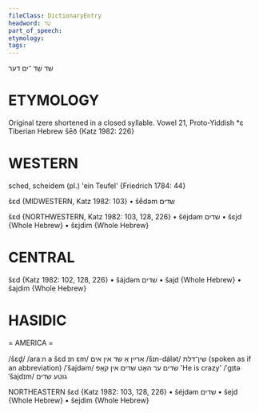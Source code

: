 ```yaml
---
fileClass: DictionaryEntry
headword: שד
part_of_speech: 
etymology: 
tags: 
---
```

שד
שֵׁד
־ים
דער

ETYMOLOGY
===========
Original tzere shortened in a closed syllable.
Vowel 21, Proto-Yiddish *ɛ
Tiberian Hebrew šēð
{Katz 1982: 226}

WESTERN
========

sched, scheidem (pl.) 'ein Teufel' {Friedrich 1784: 44}

šɛd {MIDWESTERN, Katz 1982: 103}
	•	šḗdəm שדים

šɛd {NORTHWESTERN, Katz 1982: 103, 128, 226}
	•	šéjdəm שדים
	•	šɛjd {Whole Hebrew}
	•	šɛjdim {Whole Hebrew}

CENTRAL
========

šɛd {Katz 1982: 102, 128, 226}
	•	šájdəm שדים
	•	šajd {Whole Hebrew}
	•	šajdim {Whole Hebrew}

HASIDIC
=======
= AMERICA = 

/šɛd̥/
/araːn a šɛd ɪn ɛm/ אַרײַן אַ שד אין אים
/šɪn-dálət/ שין־דלתּ (spoken as if an abbreviation)
/ˈšajdəm/ שדים
ער האָט שדים אין קאָפּ
'He is crazy'
/ˈgɪtə ˈšajdɪm/ גוטע שדים

NORTHEASTERN
šɛd {Katz 1982: 103, 128, 226}
	•	šéjdəm שדים
	•	šejd {Whole Hebrew}
	•	šejdim {Whole Hebrew}
